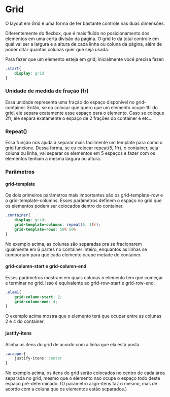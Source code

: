 # Grid

O layout em Grid é uma forma de ter bastante controle nas duas dimensões.

Diferentemente do flexbox, que é mais fluído no posicionamento dos elementos em uma certa divisão da página. O grid te dá total controle em qual vai ser a largura e a altura de cada linha ou coluna da página, além de poder ditar quantas colunas quer que seja usada.

Para fazer que um elemento esteja em grid, inicialmente você precisa fazer:

```css
.start{
    display: grid
}
```

### Unidade de medida de fração \(fr\)

Essa unidade representa uma fração do espaço  disponível no grid-container. Então, se eu colocar que quero que um elemento ocupe 1fr do grid, ele separa exatamente esse espaço para o elemento. Caso se coloque 2fr, ele separa exatamente o espaço de 2 frações do container e etc...

### Repeat\(\) 

Essa função nos ajuda a separar mais facilmente um template para como o grid funcione. Dessa forma, se eu colocar repeat\(5, 1fr\), o container, seja coluna ou linha, vai separar os elementos em 5 espaços e fazer com os elementos tenham a mesma largura ou altura. 

### Parâmetros

#### grid-template

Os dois primeiros parâmetros mais importantes são os grid-template-row e o grid-template-columns. Esses parâmetros definem o espaço no grid que os elementos podem ser colocados dentro do container.

```css
.container{
    display: grid;
    grid-template-columns: repeat(6, 1fr);
    grid-template-rows: 50% 50% 
}

```

No exemplo acima, as colunas são separadas pra se fracionarem igualmente em 6 partes no container inteiro, enquantos as linhas se comportam para que cada elemento ocupe metade do container.

#### grid-column-start e grid-column-end

Esses parâmetros mostram em quais colunas o elemento tem que começar e terminar no grid. Isso é equivalente ao grid-row-start e grid-row-end.

```css
.elem1{
    grid-column-start: 2;
    grid-column-end: 4;
}
```

 O exemplo acima mostra que o elemento terá que ocupar entre as colunas 2 e 4 do container.

#### justify-itens

Alinha os itens do grid de acordo com a linha que ela está posta

```css
.wrapper{
    justify-itens: center
}
```

No exemplo acima, os itens do grid serão colocados no centro de cada área separada no grid, mesmo que o elemento nao ocupe o espaço todo deste espaço pré-determinado. \(O  parâmetro align-itens faz o mesmo, mas de acordo com a coluna que os elementos estão separados.\)

